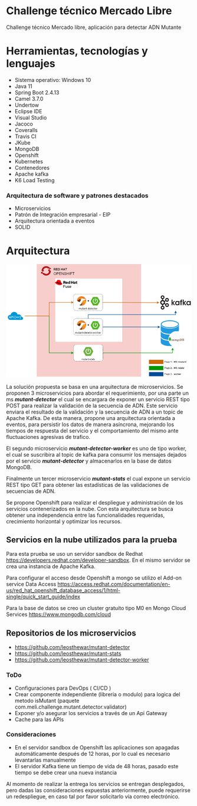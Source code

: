 
# Challenge técnico Mercado Libre
Challenge técnico Mercado libre, aplicación para detectar ADN Mutante

# Herramientas, tecnologías y lenguajes

- Sistema operativo: Windows 10
- Java 11
- Spring Boot 2.4.13
- Camel 3.7.0
- Undertow
- Eclipse IDE
- Visual Studio
- Jacoco
- Coveralls
- Travis CI
- JKube
- MongoDB
- Openshift
- Kubernetes
- Contenedores
- Apache kafka
- K6 Load Testing

### Arquitectura de software y patrones destacados
- Microservicios
- Patrón de Integración empresarial - EIP
- Arquitectura orientada a eventos 
- SOLID


# Arquitectura 
![My Image](arquitectura.drawio.png)


La solución propuesta se basa en una arquitectura de microservicios.
Se proponen 3 microservicios  para abordar el requerimiento, por una parte un ms ***mutant-detector*** el cual se encargara de exponer un servicio REST tipo POST para  realizar la validación de la secuencia de ADN. Este servicio enviara el resultado de la validación y la secuencia de ADN a un topic de Apache Kafka.  De esta manera, propone una arquitectura orientada a eventos, para persistir  los datos  de manera asíncrona, mejorando los tiempos de respuesta del servicio  y el comportamiento del mismo ante fluctuaciones agresivas de trafico.

El segundo microservicio ***mutant-detector-worker*** es uno de tipo worker, el cual se suscribira al topic de kafka para consumir los mensajes dejados por el servicio  ***mutant-detector*** y almacenarlos en la base de datos MongoDB. 

Finalmente un tercer microservicio ***mutant-stats*** el cual expone un servicio REST tipo GET para obtener las estadísticas de las validaciones de secuencias de ADN.

Se propone Openshift para realizar el despliegue y administración  de los servicios contenerizados en la nube.
Con esta arquitectura se busca  obtener una independencia entre las funcionalidades requeridas,  crecimiento horizontal y optimizar los recursos.

## Servicios en la nube utilizados para la prueba 

Para esta  prueba  se uso un servidor sandbox de  Redhat https://developers.redhat.com/developer-sandbox. En el mismo servidor se crea una instancia de Apache Kafka. 

Para configurar el acceso desde Openshift a mongo se utilizo el Add-on service  Data Access  https://access.redhat.com/documentation/en-us/red_hat_openshift_database_access/1/html-single/quick_start_guide/index

Para la base de datos se creo un cluster gratuito  tipo M0 en  Mongo Cloud Services  https://www.mongodb.com/cloud

## Repositorios de los microservicios 
- https://github.com/leosthewar/mutant-detector
- https://github.com/leosthewar/mutant-stats
- https://github.com/leosthewar/mutant-detector-worker


### ToDo
- Configuraciones para DevOps  ( CI/CD )
- Crear componente independiente (libreria o modulo) para logica del metodo isMutant  (paquete  com.meli.challenge.mutant.detector.validator)
- Exponer y/o asegurar los servicios a través de un Api Gateway
- Cache para las APIs

### Consideraciones
- En el servidor sandbox de Openshift las aplicaciones son apagadas automáticamente después de 12 horas, por lo cual es necesario levantarlas manualmente
- El servidor Kafka tiene un tiempo de vida de 48 horas, pasado este tiempo se debe crear una nueva instancia  

Al momento de realizar la entrega los servicios se entregan desplegados, pero dadas las consideraciones expuestas anteriormente, puede requerirse un redespliegue, en caso tal por favor solicitarlo vía correo electrónico.

 
